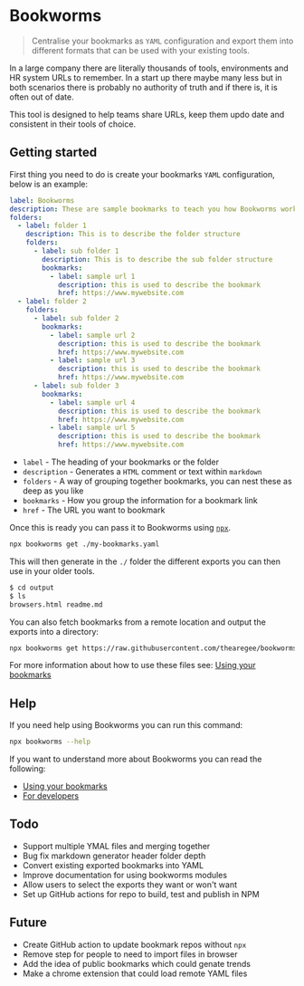 # Bookworms

> Centralise your bookmarks as `YAML` configuration and export them into different formats that can be used with your existing tools.

In a large company there are literally thousands of tools, environments and HR system URLs to remember. In a start up there maybe many less but in both scenarios there is probably no authority of truth and if there is, it is often out of date.

This tool is designed to help teams share URLs, keep them updo date and consistent in their tools of choice.

## Getting started

First thing you need to do is create your bookmarks `YAML` configuration, below is an example:

```YAML
label: Bookworms
description: These are sample bookmarks to teach you how Bookworms works
folders:
  - label: folder 1
    description: This is to describe the folder structure
    folders:
      - label: sub folder 1
        description: This is to describe the sub folder structure
        bookmarks:
          - label: sample url 1
            description: this is used to describe the bookmark
            href: https://www.mywebsite.com
  - label: folder 2
    folders:
      - label: sub folder 2
        bookmarks:
          - label: sample url 2
            description: this is used to describe the bookmark
            href: https://www.mywebsite.com
          - label: sample url 3
            description: this is used to describe the bookmark
            href: https://www.mywebsite.com
      - label: sub folder 3
        bookmarks:
          - label: sample url 4
            description: this is used to describe the bookmark
            href: https://www.mywebsite.com
          - label: sample url 5
            description: this is used to describe the bookmark
            href: https://www.mywebsite.com
```

- `label` - The heading of your bookmarks or the folder
- `description` - Generates a `HTML` comment or text within `markdown`
- `folders` - A way of grouping together bookmarks, you can nest these as deep as you like
- `bookmarks` - How you group the information for a bookmark link
- `href` - The URL you want to bookmark

Once this is ready you can pass it to Bookworms using [`npx`](https://nodejs.dev/learn/the-npx-nodejs-package-runner).

```BASH
npx bookworms get ./my-bookmarks.yaml
```

This will then generate in the `./` folder the different exports you can then use in your older tools.

```BASH
$ cd output
$ ls
browsers.html readme.md
```

You can also fetch bookmarks from a remote location and output the exports into a directory:

```BASH
npx bookworms get https://raw.githubusercontent.com/thearegee/bookworms/main/demo/config/bookmarks.yaml -d="./output"
```

For more information about how to use these files see: [Using your bookmarks](./docs/USING-YOUR-BOOKMARKS.md)

## Help

If you need help using Bookworms you can run this command:

```Bash
npx bookworms --help
```

If you want to understand more about Bookworms you can read the following:

- [Using your bookmarks](./docs/USING-YOUR-BOOKMARKS.md)
- [For developers](./docs/DEVELOPERS.md)

## Todo

- Support multiple YMAL files and merging together
- Bug fix markdown generator header folder depth
- Convert existing exported bookmarks into YAML
- Improve documentation for using bookworms modules
- Allow users to select the exports they want or won't want
- Set up GitHub actions for repo to build, test and publish in NPM

## Future

- Create GitHub action to update bookmark repos without `npx`
- Remove step for people to need to import files in browser
- Add the idea of public bookmarks which could genate trends
- Make a chrome extension that could load remote YAML files
